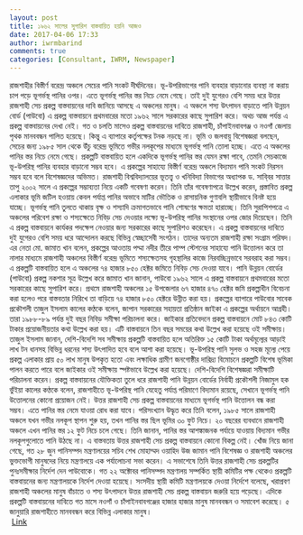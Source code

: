 ```yaml
---
layout: post
title: ১৯৬২ সালের সুপারিশ বাস্তবায়িত হয়নি আজও
date: 2017-04-06 17:33
author: iwrmbarind
comments: true
categories: [Consultant, IWRM, Newspaper]
---
```

<div id="newsDtl" class="dtlImgGallery">
<div class="d-text">রাজশাহীর বিস্তীর্ণ বরেন্দ্র অঞ্চলে সেচের পানি সংকট দীর্ঘদিনের। ভূ-উপরিভাগের পানি ব্যবহার বাড়ানোর ব্যবস্থা না করায় চাপ পড়ে ভূগর্ভস্থ পানির ওপর। এতে ভূগর্ভস্থ পানির স্তর নিচে নেমে গেছে। তাই দুই যুগেরও বেশি সময় ধরে উত্তর রাজশাহী সেচ প্রকল্প বাস্তবায়নের দাবি জানিয়ে আসছে এ অঞ্চলের মানুষ। এ অঞ্চলে শস্য উৎপাদন বাড়াতে পানি উন্নয়ন বোর্ড (পাউবো) এ প্রকল্প বাস্তবায়নে প্রথমবারের মতো ১৯৬২ সালে সরকারের কাছে সুপারিশ করে। অথচ আজ পর্যন্ত এ প্রকল্প বাস্তবায়নের দেখা নেই। গত ও চলতি মাসেও প্রকল্প বাস্তবায়নের দাবিতে রাজশাহী, চাঁপাইনবাবগঞ্জ ও নওগাঁ জেলায় পৃথক মানববন্ধন পালিত হয়েছে। কিন্তু এ ব্যাপারে কর্তৃপক্ষের টনক নড়ছে না। ভূমি ও জলবায়ু বিশেষজ্ঞরা বলছেন, সেচের জন্য ১৯৮৫ সাল থেকে উঁচু বরেন্দ্র ভূমিতে গভীর নলকূপের মাধ্যমে ভূগর্ভস্থ পানি তোলা হচ্ছে। এতে এ অঞ্চলের পানির স্তর নিচে নেমে গেছে। প্রকল্পটি বাস্তবায়িত হলে একদিকে ভূগর্ভস্থ পানির স্তর যেমন রক্ষা পাবে, তেমনি সেচকাজে ভূ-উপরিস্থ পানির ব্যবহার বাড়ানো সম্ভব হবে। এ প্রকল্পের সাহায্যে বিস্তীর্ণ বরেন্দ্র অঞ্চলে বিদ্যমান পানি সংকট নিরসন সম্ভব হবে বলে বিশেষজ্ঞদের অভিমত। রাজশাহী বিশ্ববিদ্যালয়ের ভূতত্ত্ব ও খনিবিদ্যা বিভাগের অধ্যাপক ড. সাবি্বর সাত্তার তাপু ২০০২ সালে এ প্রকল্পের সম্ভাব্যতা নিয়ে একটি গবেষণা করেন। তিনি তাঁর গবেষণাপত্রে উল্লেখ করেন, প্রস্তাবিত প্রকল্প এলাকার ভূমি জটিল হওয়ায় কেবল পর্যাপ্ত পানির অভাবে মাটির ভৌতিক ও রাসায়নিক গুণাবলি স্থায়ীভাবে বিনষ্ট হয়ে যাচ্ছে। ভূগর্ভস্থ পানি তুলতে থাকায় বৃক্ষ ও শস্যাদি ক্রমাগতভাবে পানি শোষণের ক্ষমতা হারাচ্ছে। তিনি সুরাপিশপত্রে এ অঞ্চলের পরিবেশ রক্ষা ও শস্যক্ষেতে নিবিড় সেচ দেওয়ার লক্ষ্যে ভূ-উপরিস্থ পানির সংস্থানের ওপর জোর দিয়েছেন। তিনি এ প্রকল্প বাস্তবায়নে কার্যকর পদক্ষেপ নেওয়ার জন্য সরকারের কাছে সুপারিশও করেছেন। এ প্রকল্প বাস্তবায়নের দাবিতে দুই যুগেরও বেশি সময় ধরে আন্দোলন করছে বিভিন্ন স্বেচ্ছাসেবী সংগঠন। তাদের অন্যতম রাজশাহী রক্ষা সংগ্রাম পরিষদ। এর নেতা মো. জামাত খান বলেন, প্রকল্পের আওতায় পদ্মা নদীর তীরে পাম্প স্টেশনের সাহায্যে পানি উত্তোলন করে তা নালার মাধ্যমে রাজশাহী অঞ্চলের বিস্তীর্ণ বরেন্দ্র ভূমিতে শস্যক্ষেতসহ গৃহস্থালির কাজে নিরবচ্ছিন্নভাবে সরবরাহ করা সম্ভব। এ প্রকল্পটি বাস্তবায়িত হলে এ অঞ্চলের ৭৪ হাজার ৮৫০ হেক্টর জমিতে নিবিড় সেচ দেওয়া যাবে। পানি উন্নয়ন বোর্ডের (পাউবো) প্রকল্প নকশার সূত্র উল্লেখ করে জামাত খান জানান, পাউবো ১৯৬২ সালে এ প্রকল্প বাস্তবায়নে প্রথমবারের মতো সরকারের কাছে সুপারিশ করে। প্রথমে রাজশাহী অঞ্চলের ১৫ উপজেলার ৬৭ হাজার ৪৭০ হেক্টর জমি প্রকল্পাধীন বিবেচনা করা হলেও পরে বাস্তবতার নিরিখে তা বাড়িয়ে ৭৪ হাজার ৮৫০ হেক্টরে উন্নীত করা হয়। প্রকল্পের ব্যাপারে পাউবোর সাবেক প্রকৌশলী তাজুল ইসলাম কালের কণ্ঠকে বলেন, জাপান সরকারের সহায়তা প্রতিষ্ঠান জাইকা এ প্রকল্পের অর্থায়নে আগ্রহী। তারা ১৯৮৮-৮৯ পর্যন্ত দুই বছর নিবিড় সমীক্ষা পরিচালনা করে। জাইকার প্রতিবেদনে প্রকল্প বাস্তবায়নে মোট ৮৪৩ কোটি টাকার প্রয়োজনীয়তার কথা উল্লেখ করা হয়। এটি বাস্তবায়নে তিন বছর সময়ের কথা উল্লেখ করা হয়েছে ওই সমীক্ষায়। তাজুল ইসলাম জানান, দেশি-বিদেশি সব সমীক্ষায় প্রকল্পটি বাস্তবায়িত হলে অতিরিক্ত ১৫ কোটি টাকা অর্থমূল্যের আড়াই লাখ টন ধানসহ বিভিন্ন ধরনের শস্য উৎপাদিত হবে বলে আশা করা হয়েছে। ভূ-উপরিস্থ পানি সুলভ ও সহজ মূল্যে পেয়ে প্রকল্প এলাকার প্রায় ৫০ লাখ মানুষ উপকৃত হতো এবং লক্ষাধিক গ্রামীণ জনগোষ্ঠীর দারিদ্র্য বিমোচনে প্রকল্পটি বিশেষ ভূমিকা পালন করতে পারে বলে জাইকার ওই সমীক্ষায় স্পষ্টভাবে উল্লেখ করা হয়েছে। দেশি-বিদেশি বিশেষজ্ঞরা সমীক্ষাটি পরিচালনা করেন। প্রকল্প বাস্তবায়নের যৌক্তিকতা তুলে ধরে রাজশাহী পানি উন্নয়ন বোর্ডের নির্বাহী প্রকৌশলী নিজামুল হক ভুঁইয়া কালের কণ্ঠকে বলেন, রাজশাহীতে ভূ-উপরিস্থ পানি যেহেতু পর্যাপ্ত পরিমাণে বিদ্যমান রয়েছে, সেখানে ভূগর্ভস্থ পানি উত্তোলনের কোনো প্রয়োজন নেই। উত্তর রাজশাহী সেচ প্রকল্প বাস্তবায়নের মাধ্যমে ভূগর্ভস্থ পানি উত্তোলন বন্ধ করা সম্ভব। এতে পানির স্তর নেমে যাওয়া রোধ করা যাবে। পরিসংখ্যান উদ্ধৃত করে তিনি বলেন, ১৯৮৫ সালে রাজশাহী অঞ্চলে যখন গভীর নলকূপ স্থাপন শুরু হয়, তখন পানির স্তর ছিল ভূমির ৩০ ফুট নিচে। ২০ বছরের ব্যবধানে রাজশাহী অঞ্চলে এখন পানির স্তর ১২ ফুট নিচে চলে গেছে। তিনি জানান, পানির স্তর আশঙ্কাজনক পর্যায়ে যাওয়ায় বিদ্যমান গভীর নলকূপগুলোতে পানি উঠছে না। এ বাস্তবতায় উত্তর রাজশাহী সেচ প্রকল্প বাস্তবায়নে কোনো বিকল্প নেই। খোঁজ নিয়ে জানা গেছে, গত ২৮ জুন পানিসম্পদ মন্ত্রণালয়ের সচিব শেখ মোহাম্মদ ওয়াহিদ উজ জামান পানি বিশেষজ্ঞ ও রাজশাহী অঞ্চলের ভুক্তভোগী মানুষদের নিয়ে মন্ত্রণালয়ে এক পর্যালোচনা সভা করেন। এ সভাশেষে তিনি উত্তর রাজশাহী সেচ প্রকল্পটির পুনঃসমীক্ষার নির্দেশ দেন পাউবোকে। গত ২২ অক্টোবর পানিসম্পদ মন্ত্রণালয় সম্পর্কিত স্থায়ী কমিটির পক্ষ থেকেও প্রকল্পটি বাস্তবায়নের জন্য মন্ত্রণালয়কে নির্দেশ দেওয়া হয়েছে। সংসদীয় স্থায়ী কমিটি মন্ত্রণালয়কে দেওয়া নির্দেশে বলেছে, খরাপ্রবণ রাজশাহী অঞ্চলের মানুষ বাঁচাতে ও শস্য উৎপাদনে উত্তর রাজশাহী সেচ প্রকল্প বাস্তবায়ন জরুরি হয়ে পড়েছে। এদিকে প্রকল্পটি বাস্তবায়নের দাবিতে গত মাসে নওগাঁ ও চাঁপাইনবাবগঞ্জের হাজার হাজার মানুষ মানববন্ধন ও সমাবেশ করেছে। ৫ জানুয়ারি রাজশাহীতে মানববন্ধন করে বিভিন্ন এলাকার মানুষ।</div>
</div>
<div class="clr"> <a href="http://www.kalerkantho.com/home/printnews/23295/2010-01-14" target="_blank">Link</a></div>
